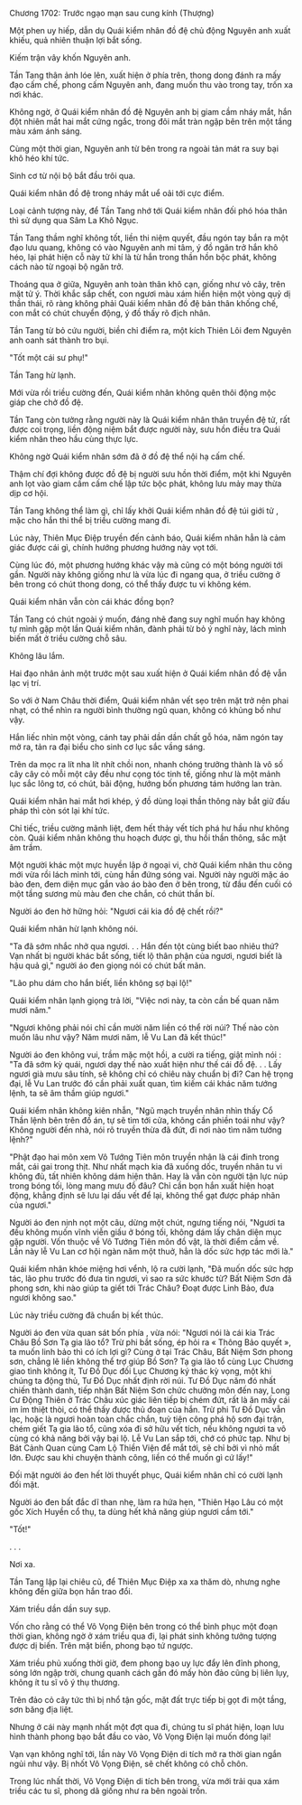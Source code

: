 




Chương 1702: Trước ngạo mạn sau cung kính (Thượng)


Một phen uy hiếp, dẫn dụ Quái kiểm nhân đồ đệ chủ động Nguyên anh xuất khiếu, quả nhiên thuận lợi bắt sống.

Kiếm trận vây khốn Nguyên anh.

Tần Tang thân ảnh lóe lên, xuất hiện ở phía trên, thong dong đánh ra mấy đạo cấm chế, phong cấm Nguyên anh, đang muốn thu vào trong tay, trốn xa nơi khác.

Không ngờ, ở Quái kiểm nhân đồ đệ Nguyên anh bị giam cầm nháy mắt, hắn đột nhiên mắt hai mắt cứng ngắc, trong đôi mắt tràn ngập bên trên một tầng màu xám ánh sáng.

Cùng một thời gian, Nguyên anh từ bên trong ra ngoài tản mát ra suy bại khô héo khí tức.

Sinh cơ từ nội bộ bắt đầu trôi qua.

Quái kiểm nhân đồ đệ trong nháy mắt uể oải tới cực điểm.

Loại cảnh tượng này, để Tần Tang nhớ tới Quái kiểm nhân đối phó hóa thân thì sử dụng qua Sâm La Khô Ngục.

Tần Tang thầm nghĩ không tốt, liền thi niệm quyết, đầu ngón tay bắn ra một đạo lưu quang, không có vào Nguyên anh mi tâm, ý đồ ngăn trở hắn khô héo, lại phát hiện cỗ này tử khí là từ hắn trong thần hồn bộc phát, không cách nào từ ngoại bộ ngăn trở.

Thoáng qua ở giữa, Nguyên anh toàn thân khô cạn, giống như vỏ cây, trên mặt tử ý. Thời khắc sắp chết, con ngươi màu xám hiển hiện một vòng quỷ dị thần thái, rõ ràng không phải Quái kiểm nhân đồ đệ bản thân khống chế, con mắt có chút chuyển động, ý đồ thấy rõ địch nhân.

Tần Tang từ bỏ cứu người, biền chỉ điểm ra, một kích Thiên Lôi đem Nguyên anh oanh sát thành tro bụi.

"Tốt một cái sư phụ!"

Tần Tang hừ lạnh.

Mới vừa rồi triều cường đến, Quái kiểm nhân không quên thôi động mộc giáp che chở đồ đệ.

Tần Tang còn tưởng rằng người này là Quái kiểm nhân thân truyền đệ tử, rất được coi trọng, liền động niệm bắt được người này, sưu hồn điều tra Quái kiểm nhân theo hầu cùng thực lực.

Không ngờ Quái kiểm nhân sớm đã ở đồ đệ thể nội hạ cấm chế.

Thậm chí đợi không được đồ đệ bị người sưu hồn thời điểm, một khi Nguyên anh lọt vào giam cầm cấm chế lập tức bộc phát, không lưu mảy may thừa dịp cơ hội.

Tần Tang không thể làm gì, chỉ lấy khởi Quái kiểm nhân đồ đệ túi giới tử , mặc cho hắn thi thể bị triều cường mang đi.

Lúc này, Thiên Mục Điệp truyền đến cảnh báo, Quái kiểm nhân hẳn là cảm giác được cái gì, chính hướng phương hướng này vọt tới.

Cùng lúc đó, một phương hướng khác vậy mà cũng có một bóng người tới gần. Người này không giống như là vừa lúc đi ngang qua, ở triều cường ở bên trong có chút thong dong, có thể thấy được tu vi không kém.

Quái kiểm nhân vẫn còn cái khác đồng bọn?

Tần Tang có chút ngoài ý muốn, đáng nhẽ đang suy nghĩ muốn hay không tự mình gặp một lần Quái kiểm nhân, đành phải từ bỏ ý nghĩ này, lách mình biến mất ở triều cường chỗ sâu.

Không lâu lắm.

Hai đạo nhân ảnh một trước một sau xuất hiện ở Quái kiểm nhân đồ đệ vẫn lạc vị trí.

So với ở Nam Châu thời điểm, Quái kiểm nhân vết sẹo trên mặt trở nên phai nhạt, có thể nhìn ra người bình thường ngũ quan, không có khủng bố như vậy.

Hắn liếc nhìn một vòng, cánh tay phải dần dần chất gỗ hóa, năm ngón tay mở ra, tản ra đại biểu cho sinh cơ lục sắc vầng sáng.

Trên da mọc ra lít nha lít nhít chồi non, nhanh chóng trưởng thành là vô số cây cây cỏ mỗi một cây đều như cọng tóc tinh tế, giống như là một mảnh lục sắc lông tơ, có chút, bãi động, hướng bốn phương tám hướng lan tràn.

Quái kiểm nhân hai mắt hơi khép, ý đồ dùng loại thần thông này bắt giữ đấu pháp thì còn sót lại khí tức.

Chỉ tiếc, triều cường mãnh liệt, đem hết thảy vết tích phá hư hầu như không còn. Quái kiểm nhân không thu hoạch được gì, thu hồi thần thông, sắc mặt âm trầm.

Một người khác một mực huyền lập ở ngoại vi, chờ Quái kiểm nhân thu công mới vừa rồi lách mình tới, cùng hắn đứng sóng vai. Người này người mặc áo bào đen, đem diện mục gắn vào áo bào đen ở bên trong, từ đầu đến cuối có một tầng sương mù màu đen che chắn, có chút thần bí.

Người áo đen hờ hững hỏi: "Ngươi cái kia đồ đệ chết rồi?"

Quái kiểm nhân hừ lạnh không nói.

"Ta đã sớm nhắc nhở qua ngươi. . . Hắn đến tột cùng biết bao nhiêu thứ? Vạn nhất bị người khác bắt sống, tiết lộ thân phận của ngươi, ngươi biết là hậu quả gì," người áo đen giọng nói có chút bất mãn.

"Lão phu dám cho hắn biết, liền không sợ bại lộ!"

Quái kiểm nhân lạnh giọng trả lời, "Việc nơi này, ta còn cần bế quan năm mươi năm."

"Ngươi không phải nói chỉ cần mười năm liền có thể rời núi? Thế nào còn muốn lâu như vậy? Năm mươi năm, lễ Vu Lan đã kết thúc!"

Người áo đen không vui, trầm mặc một hồi, a cười ra tiếng, giật mình nói : "Ta đã sớm kỳ quái, ngươi dạy thế nào xuất hiện như thế cái đồ đệ. . . Lấy ngươi già mưu sâu tính, sẽ không chỉ có chiêu này chuẩn bị đi? Can hệ trọng đại, lễ Vu Lan trước đó cần phải xuất quan, tìm kiếm cái khác năm tướng lệnh, ta sẽ âm thầm giúp ngươi."

Quái kiểm nhân không kiên nhẫn, "Ngũ mạch truyền nhân nhìn thấy Cổ Thần lệnh bên trên đồ án, tự sẽ tìm tới cửa, không cần phiền toái như vậy? Không người đến nhà, nói rõ truyền thừa đã đứt, đi nơi nào tìm năm tướng lệnh?"

"Phật đạo hai môn xem Vô Tướng Tiên môn truyền nhân là cái đinh trong mắt, cái gai trong thịt. Như nhất mạch kia đã xuống dốc, truyền nhân tu vi không đủ, tất nhiên không dám hiện thân. Hay là vẫn còn người tận lực núp trong bóng tối, lòng mang mưu đồ đâu? Chỉ cần bọn hắn xuất hiện hoạt động, khẳng định sẽ lưu lại dấu vết để lại, không thể gạt được pháp nhãn của ngươi."

Người áo đen nịnh nọt một câu, dừng một chút, ngưng tiếng nói, "Ngươi ta đều không muốn vĩnh viễn giấu ở bóng tối, không dám lấy chân diện mục gặp người. Vốn thuộc về Vô Tướng Tiên môn đồ vật, là thời điểm cầm về. Lần này lễ Vu Lan cơ hội ngàn năm một thuở, hẳn là dốc sức hợp tác mới là."

Quái kiểm nhân khóe miệng hơi vểnh, lộ ra cười lạnh, "Đã muốn dốc sức hợp tác, lão phu trước đó đưa tin ngươi, vì sao ra sức khước từ? Bất Niệm Sơn đã phong sơn, khi nào giúp ta giết tới Trác Châu? Đoạt được Linh Bảo, đưa ngươi không sao."

Lúc này triều cường đã chuẩn bị kết thúc.

Người áo đen vừa quan sát bốn phía , vừa nói: "Ngươi nói là cái kia Trác Châu Bồ Sơn Tạ gia lão tổ? Trừ phi bắt sống, ép hỏi ra « Thông Bảo quyết », ta muốn linh bảo thì có ích lợi gì? Cùng ở tại Trác Châu, Bất Niệm Sơn phong sơn, chẳng lẽ liền không thể trợ giúp Bồ Sơn? Tạ gia lão tổ cùng Lục Chương giao tình không ít, Tư Đồ Dục đối Lục Chương ký thác kỳ vọng, một khi chúng ta động thủ, Tư Đồ Dục nhất định rời núi. Tư Đồ Dục năm đó nhất chiến thành danh, tiếp nhận Bất Niệm Sơn chức chưởng môn đến nay, Long Cư Động Thiên ở Trác Châu xúc giác liên tiếp bị chém đứt, rất là ăn mấy cái im ỉm thiệt thòi, có thể thấy được thủ đoạn của hắn. Trừ phi Tư Đồ Dục vẫn lạc, hoặc là ngươi hoàn toàn chắc chắn, tuỳ tiện công phá hộ sơn đại trận, chém giết Tạ gia lão tổ, cũng xóa đi sở hữu vết tích, nếu không ngươi ta vô cùng có khả năng bởi vậy bại lộ. Lễ Vu Lan sắp tới, chớ có phức tạp. Như bị Bát Cảnh Quan cùng Cam Lộ Thiền Viện để mắt tới, sẽ chỉ bởi vì nhỏ mất lớn. Được sau khi chuyện thành công, liền có thể muốn gì cứ lấy!"

Đối mặt người áo đen hết lời thuyết phục, Quái kiểm nhân chỉ có cười lạnh đối mặt.

Người áo đen bất đắc dĩ than nhẹ, làm ra hứa hẹn, "Thiên Hạo Lâu có một gốc Xích Huyền cổ thụ, ta dùng hết khả năng giúp ngươi cầm tới."

"Tốt!"

. . .

Nơi xa.

Tần Tang lập lại chiêu cũ, để Thiên Mục Điệp xa xa thăm dò, nhưng nghe không đến giữa bọn hắn trao đổi.

Xám triều dần dần suy sụp.

Vốn cho rằng có thể Vô Vọng Điện bên trong có thể bình phục một đoạn thời gian, không ngờ ở xám triều qua đi, lại phát sinh không tưởng tượng được dị biến. Trên mặt biển, phong bạo tứ ngược.

Xám triều phủ xuống thời giờ, đem phong bạo uy lực đẩy lên đỉnh phong, sóng lớn ngập trời, chung quanh cách gần đó mấy hòn đảo cũng bị liên lụy, không ít tu sĩ vô ý thụ thương.

Trên đảo cỏ cây tức thì bị nhổ tận gốc, mặt đất trực tiếp bị gọt đi một tầng, sơn băng địa liệt.

Nhưng ở cái này mạnh nhất một đợt qua đi, chúng tu sĩ phát hiện, loạn lưu hình thành phong bạo bắt đầu co vào, Vô Vọng Điện lại muốn đóng lại!

Vạn vạn không nghĩ tới, lần này Vô Vọng Điện di tích mở ra thời gian ngắn ngủi như vậy. Bị nhốt Vô Vọng Điện, sẽ chết không có chỗ chôn.

Trong lúc nhất thời, Vô Vọng Điện di tích bên trong, vừa mới trải qua xám triều các tu sĩ, phong dã giống như ra bên ngoài trốn.




